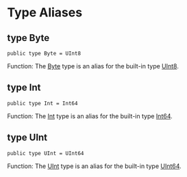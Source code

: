 # Type Aliases

## type Byte

```cangjie
public type Byte = UInt8
```

Function: The [Byte](core_package_types.md#type-byte) type is an alias for the built-in type [UInt8](core_package_intrinsics.md#uint8).

## type Int

```cangjie
public type Int = Int64
```

Function: The [Int](core_package_types.md#type-int) type is an alias for the built-in type [Int64](core_package_intrinsics.md#int64).

## type UInt

```cangjie
public type UInt = UInt64
```

Function: The [UInt](core_package_types.md#type-uint) type is an alias for the built-in type [UInt64](core_package_intrinsics.md#uint64).